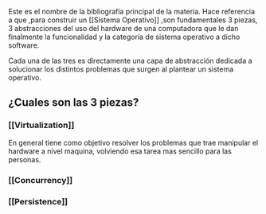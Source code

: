 Este es el nombre de la bibliografía principal de la materia. Hace referencia a que ,para construir un [[Sistema Operativo]] ,son fundamentales 3 piezas, 3 abstracciones del uso del hardware de una computadora que le dan finalmente la funcionalidad y la categoría de sistema operativo a dicho software.

Cada una de las tres es directamente una capa de abstracción dedicada a solucionar los distintos problemas que surgen al plantear un sistema operativo.
## ¿Cuales son las 3 piezas?

### [[Virtualization]]
En general tiene como objetivo resolver los problemas que trae manipular el hardware a nivel maquina, volviendo esa tarea mas sencillo para las personas.
### [[Concurrency]]

### [[Persistence]]